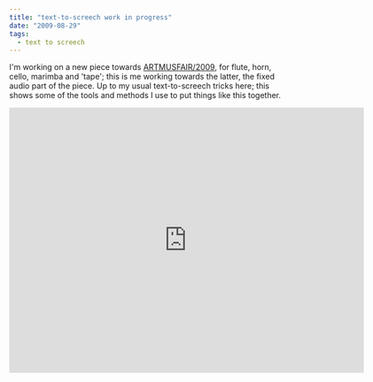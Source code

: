 ```yaml
---
title: "text-to-screech work in progress"
date: "2009-08-29"
tags: 
  - text to screech
---
```


I'm working on a new piece towards [ARTMUSFAIR/2009](http://www.artmusfair.eu/2009/), for flute, horn, cello, marimba and 'tape'; this is me working towards the latter, the fixed audio part of the piece. Up to my usual text-to-screech tricks here; this shows some of the tools and methods I use to put things like this together.

<iframe class="youtube-video"  src="https://player.vimeo.com/video/6326582?badge=0&amp;autopause=0&amp;player_id=0&amp;app_id=58479" width="640" height="480" frameborder="0" allow="autoplay; fullscreen; picture-in-picture; clipboard-write" title="In the back of my mind"></iframe>

